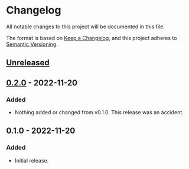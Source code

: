 Changelog
=========
All notable changes to this project will be documented in this file.

The format is based on [Keep a Changelog](https://keepachangelog.com/en/1.0.0/),
and this project adheres to [Semantic Versioning](https://semver.org/spec/v2.0.0.html).

[Unreleased]
------------

[0.2.0] - 2022-11-20
--------------------
### Added
- Nothing added or changed from v0.1.0. This release was an accident.

0.1.0 - 2022-11-20
------------------
### Added
- Initial release.

[Unreleased]: https://github.com/jbenner-radham/node-stachio/compare/v0.2.0...HEAD
[0.2.0]: https://github.com/jbenner-radham/node-stachio/compare/v0.1.0...v0.2.0
